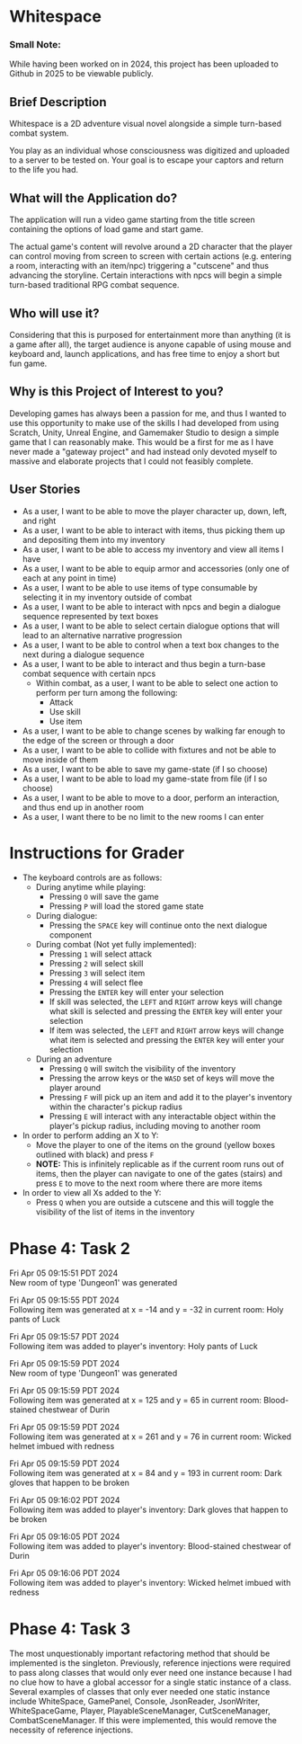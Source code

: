 # Whitespace

### Small Note:

While having been worked on in 2024, this project has been uploaded to Github in 2025 to be viewable publicly.

## Brief Description

Whitespace is a 2D adventure visual novel alongside a simple turn-based combat system.

You play as an individual whose consciousness was digitized and uploaded to a server to be tested on. Your goal is to
escape your captors and return to the life you had. 

## What will the Application do?

The application will run a video game starting from the title screen containing the options of load game and start game.

The actual game's content will revolve around a 2D character that the player can control moving from screen to screen
with certain actions (e.g. entering a room, interacting with an item/npc) triggering a "cutscene" and thus advancing the
storyline. Certain interactions with npcs will begin a simple turn-based traditional RPG combat sequence.

## Who will use it?

Considering that this is purposed for entertainment more than anything (it is a game after all), the target audience is
anyone capable of using mouse and keyboard and, launch applications, and has free time to enjoy a short but fun game.

## Why is this Project of Interest to you?

Developing games has always been a passion for me, and thus I wanted to use this opportunity to make use of the skills I
had developed from using Scratch, Unity, Unreal Engine, and Gamemaker Studio to design a simple game that I can
reasonably make. This would be a first for me as I have never made a "gateway project" and had instead only devoted
myself to massive and elaborate projects that I could not feasibly complete.

## User Stories

- As a user, I want to be able to move the player character up, down, left, and right
- As a user, I want to be able to interact with items, thus picking them up and depositing them into my inventory
- As a user, I want to be able to access my inventory and view all items I have
- As a user, I want to be able to equip armor and accessories (only one of each at any point in time)
- As a user, I want to be able to use items of type consumable by selecting it in my inventory outside of combat
- As a user, I want to be able to interact with npcs and begin a dialogue sequence represented by text boxes
- As a user, I want to be able to select certain dialogue options that will lead to an alternative narrative progression
- As a user, I want to be able to control when a text box changes to the next during a dialogue sequence
- As a user, I want to be able to interact and thus begin a turn-base combat sequence with certain npcs
  - Within combat, as a user, I want to be able to select one action to perform per turn among the following:
    - Attack
    - Use skill
    - Use item
- As a user, I want to be able to change scenes by walking far enough to the edge of the screen or through a door
- As a user, I want to be able to collide with fixtures and not be able to move inside of them
- As a user, I want to be able to save my game-state (if I so choose)
- As a user, I want to be able to load my game-state from file (if I so choose)
- As a user, I want to be able to move to a door, perform an interaction, and thus end up in another room
- As a user, I want there to be no limit to the new rooms I can enter

# Instructions for Grader

- The keyboard controls are as follows:
  - During anytime while playing:
    - Pressing `O` will save the game
    - Pressing `P` will load the stored game state
  - During dialogue:
    - Pressing the `SPACE` key will continue onto the next dialogue component
  - During combat (Not yet fully implemented):
    - Pressing `1` will select attack
    - Pressing `2` will select skill
    - Pressing `3` will select item
    - Pressing `4` will select flee
    - Pressing the `ENTER` key will enter your selection
    - If skill was selected, the `LEFT` and `RIGHT` arrow keys will change what skill is selected and pressing the 
      `ENTER` key will enter your selection
    - If item was selected, the `LEFT` and `RIGHT` arrow keys will change what item is selected and pressing the
      `ENTER` key will enter your selection
  - During an adventure
    - Pressing `Q` will switch the visibility of the inventory
    - Pressing the arrow keys or the `WASD` set of keys will move the player around
    - Pressing `F` will pick up an item and add it to the player's inventory within the character's pickup radius
    - Pressing `E` will interact with any interactable object within the player's pickup radius, including moving to 
      another room
- In order to perform adding an X to Y:
  - Move the player to one of the items on the ground (yellow boxes outlined with black) and press `F`
  - **NOTE:** This is infinitely replicable as if the current room runs out of items, then the player can navigate to
    one of the gates (stairs) and press `E` to move to the next room where there are more items
- In order to view all Xs added to the Y:
  - Press `Q` when you are outside a cutscene and this will toggle the visibility of the list of items in the inventory

# Phase 4: Task 2

Fri Apr 05 09:15:51 PDT 2024  
New room of type 'Dungeon1' was generated

Fri Apr 05 09:15:55 PDT 2024  
Following item was generated at x = -14 and y = -32 in current room: Holy pants of Luck

Fri Apr 05 09:15:57 PDT 2024  
Following item was added to player's inventory: Holy pants of Luck

Fri Apr 05 09:15:59 PDT 2024  
New room of type 'Dungeon1' was generated

Fri Apr 05 09:15:59 PDT 2024  
Following item was generated at x = 125 and y = 65 in current room: Blood-stained chestwear of Durin

Fri Apr 05 09:15:59 PDT 2024  
Following item was generated at x = 261 and y = 76 in current room: Wicked helmet imbued with redness

Fri Apr 05 09:15:59 PDT 2024  
Following item was generated at x = 84 and y = 193 in current room: Dark gloves that happen to be broken

Fri Apr 05 09:16:02 PDT 2024  
Following item was added to player's inventory: Dark gloves that happen to be broken

Fri Apr 05 09:16:05 PDT 2024  
Following item was added to player's inventory: Blood-stained chestwear of Durin

Fri Apr 05 09:16:06 PDT 2024  
Following item was added to player's inventory: Wicked helmet imbued with redness

# Phase 4: Task 3

The most unquestionably important refactoring method that should be implemented is the singleton. Previously, reference
injections were required to pass along classes that would only ever need one instance because I had no clue how to have
a global accessor for a single static instance of a class. Several examples of classes that only ever needed one static 
instance include WhiteSpace, GamePanel, Console, JsonReader, JsonWriter, WhiteSpaceGame, Player, PlayableSceneManager,
CutSceneManager, CombatSceneManager. If this were implemented, this would remove the necessity of reference injections.